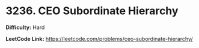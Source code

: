# 3236. CEO Subordinate Hierarchy

**Difficulty:** Hard

**LeetCode Link:** https://leetcode.com/problems/ceo-subordinate-hierarchy/

